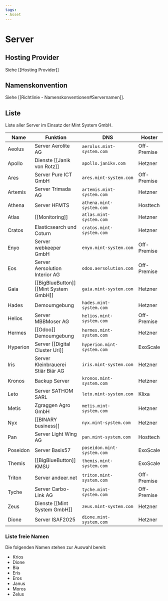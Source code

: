```yaml
---
tags:
- Asset
---
```

# Server

## Hosting Provider

Siehe [[Hosting Provider]]

## Namenskonvention

Siehe [[Richtlinie - Namenskonventionen#Servernamen]].

## Liste

Liste aller Server im Einsatz der Mint System GmbH.

| Name     | Funktion                               | DNS                        | Hoster      |
| -------- | -------------------------------------- | -------------------------- | ----------- |
| Aeolus   | Server Aerolite AG                     | `aerolus.mint-system.com`  | Off-Premise |
| Apollo   | Dienste [[Janik von Rotz]]             | `apollo.janikv.com`        | Hetzner     |
| Ares     | Server Pure ICT GmbH                   | `ares.mint-system.com`     | Off-Premise |
| Artemis  | Server Trimada AG                      | `artemis.mint-system.com`  | Hetzner     |
| Athena   | Server HFMTS                           | `athena.mint-system.com`   | Hosttech    |
| Atlas    | [[Monitoring]]                         | `atlas.mint-system.com`    | Hetzner     |
| Cratos   | Elasticsearch und Coturn               | `cratos.mint-system.com`   | Hetzner     |
| Enyo     | Server webkeeper GmbH                  | `enyo.mint-system.com`     | Off-Premise |
| Eos      | Server Aersolution Interior AG         | `odoo.aersolution.com`     | Off-Premise |
| Gaia     | [[BigBlueButton]] [[Mint System GmbH]] | `gaia.mint-system.com`     | Hetzner     |
| Hades    | Demoumgebung                           | `hades.mint-system.com`    | Hetzner     |
| Helios   | Server MBBMoser AG                     | `helios.mint-system.com`   | Off-Premise |
| Hermes   | [[Odoo]] Demoumgebung                  | `hermes.mint-system.com`   | Hetzner     |
| Hyperion | Server [[Digital Cluster Uri]]         | `hyperion.mint-system.com` | ExoScale    |
| Iris     | Server Kleinbrauerei Stiär Biär AG     | `iris.mint-system.com`     | Hetzner     |
| Kronos   | Backup Server                          | `kronos.mint-system.com`   | Hetzner     |
| Leto     | Server SATHOM SARL                     | `leto.mint-system.com`     | Klixa       |
| Metis    | Zgraggen Agro GmbH                     | `metis.mint-system.com`    | Hetzner     |
| Nyx      | [[BINARY business]]                    | `nyx.mint-system.com`      | Hetzner     |
| Pan      | Server Light Wing AG                   | `pan.mint-system.com`      | Hosttech    |
| Poseidon | Server Basis57                         | `poseidon.mint-system.com` | ExoScale    |
| Themis   | [[BigBlueButton]] KMSU                 | `themis.mint-system.com`   | ExoScale    |
| Triton   | Server andeer.net                      | `triton.mint-system.com`   | Off-Premise |
| Tyche    | Server Carbo-Link AG                   | `tyche.mint-system.com`    | Off-Premise |
| Zeus     | Dienste [[Mint System GmbH]]           | `zeus.mint-system.com`     | Hetzner     |
| Dione    | Server ISAF2025                        | `dione.mint-system.com`    | Hetzner            |

### Liste freie Namen

Die folgenden Namen stehen zur Auswahl bereit:

* Krios
* Dione
* Bia
* Eris
* Eros
* Janus
* Moros
* Zelus